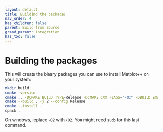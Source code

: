 ```yaml
---
layout: default
title: Building the packages
nav_order: 4
has_children: false
parent: Build from Source
grand_parent: Integration
has_toc: false
---
```

# Building the packages

This will create the binary packages you can use to install Matplot++ on your system:

```bash
mkdir build
cmake -version
cmake .. -DCMAKE_BUILD_TYPE=Release -DCMAKE_CXX_FLAGS="-O2" -DBUILD_EXAMPLES=OFF -DBUILD_TESTS=OFF
cmake --build . -j 2 --config Release
cmake --install .
cpack .
```

On windows, replace `-O2` with `/O2`. You might need `sudo` for this last command.





<!-- Generated with mdsplit: https://github.com/alandefreitas/mdsplit -->
